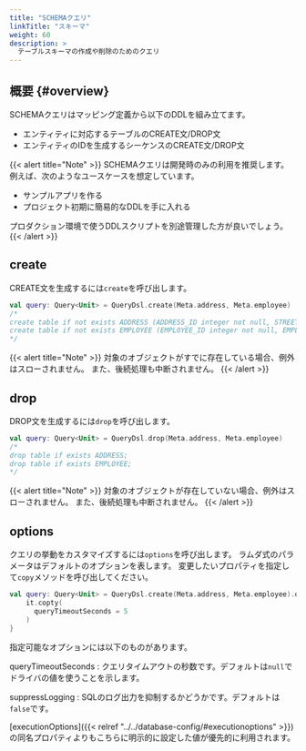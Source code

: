 ```yaml
---
title: "SCHEMAクエリ"
linkTitle: "スキーマ"
weight: 60
description: >
  テーブルスキーマの作成や削除のためのクエリ
---
```


## 概要 {#overview}

SCHEMAクエリはマッピング定義から以下のDDLを組み立てます。

- エンティティに対応するテーブルのCREATE文/DROP文
- エンティティのIDを生成するシーケンスのCREATE文/DROP文

{{< alert title="Note" >}}
SCHEMAクエリは開発時のみの利用を推奨します。
例えば、次のようなユースケースを想定しています。

- サンプルアプリを作る
- プロジェクト初期に簡易的なDDLを手に入れる

プロダクション環境で使うDDLスクリプトを別途管理した方が良いでしょう。
{{< /alert >}}

## create

CREATE文を生成するには`create`を呼び出します。

```kotlin
val query: Query<Unit> = QueryDsl.create(Meta.address, Meta.employee)
/*
create table if not exists ADDRESS (ADDRESS_ID integer not null, STREET varchar(500) not null, VERSION integer not null, constraint pk_ADDRESS primary key(ADDRESS_ID));
create table if not exists EMPLOYEE (EMPLOYEE_ID integer not null, EMPLOYEE_NO integer not null, EMPLOYEE_NAME varchar(500) not null, MANAGER_ID integer, HIREDATE date not null, SALARY bigint not null, DEPARTMENT_ID integer not null, ADDRESS_ID integer not null, VERSION integer not null, constraint pk_EMPLOYEE primary key(EMPLOYEE_ID));
*/
```

{{< alert title="Note" >}}
対象のオブジェクトがすでに存在している場合、例外はスローされません。
また、後続処理も中断されません。
{{< /alert >}}

## drop

DROP文を生成するには`drop`を呼び出します。

```kotlin
val query: Query<Unit> = QueryDsl.drop(Meta.address, Meta.employee)
/*
drop table if exists ADDRESS;
drop table if exists EMPLOYEE;
*/
```

{{< alert title="Note" >}}
対象のオブジェクトが存在していない場合、例外はスローされません。
また、後続処理も中断されません。
{{< /alert >}}

## options

クエリの挙動をカスタマイズするには`options`を呼び出します。
ラムダ式のパラメータはデフォルトのオプションを表します。
変更したいプロパティを指定して`copy`メソッドを呼び出してください。

```kotlin
val query: Query<Unit> = QueryDsl.create(Meta.address, Meta.employee).options {
    it.copty(
      queryTimeoutSeconds = 5
    )
}
```

指定可能なオプションには以下のものがあります。

queryTimeoutSeconds
: クエリタイムアウトの秒数です。デフォルトは`null`でドライバの値を使うことを示します。

suppressLogging
: SQLのログ出力を抑制するかどうかです。デフォルトは`false`です。

[executionOptions]({{< relref "../../database-config/#executionoptions" >}})
の同名プロパティよりもこちらに明示的に設定した値が優先的に利用されます。
